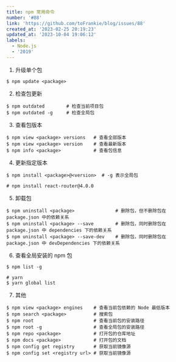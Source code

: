 ```yaml
---
title: npm 常用命令
number: '#88'
link: 'https://github.com/toFrankie/blog/issues/88'
created_at: '2023-02-25 20:19:23'
updated_at: '2023-10-04 19:06:12'
labels:
  - Node.js
  - '2019'
---
```

1. 升级单个包

```shell
$ npm update <package>
```

2. 检查包更新

```shell
$ npm outdated        # 检查当前项目包
$ npm outdated -g     # 检查全局包
```

3. 查看包版本

```shell
$ npm view <package> versions   # 查看全部版本
$ npm view <package> version    # 查看最新版本
$ npm info <package>            # 查看包信息
```

4. 更新指定版本

```shell
$ npm install <package>@<version>  # -g 表示全局包

# npm install react-router@4.0.0
```

5. 卸载包

```shell
$ npm uninstall <package>               # 删除包，但不删除包在 package.json 中的依赖关系
$ npm uninstall <package> --save        # 删除包，同时删除包在 package.json 中 dependencies 下的依赖关系
$ npm uninstall <package> --save-dev    # 删除包，同时删除包在 package.json 中 devDependencies 下的依赖关系
```

6. 查看全局安装的 npm 包

```shell
$ npm list -g

# yarn
$ yarn global list
```

7. 其他

```shell
$ npm view <package> engines    # 查看当前包依赖的 Node 最低版本
$ npm search <package>          # 搜索包
$ npm root                      # 查看当前包的安装路径
$ npm root -g                   # 查看全局包的安装路径
$ npm repo <package>            # 打开包的仓库地址
$ npm docs <package>            # 打开包的文档
$ npm config get registry       # 获取当前镜像源
$ npm config set <registry url> # 获取当前镜像源
```

